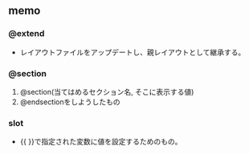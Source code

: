 ## memo

### @extend
- レイアウトファイルをアップデートし、親レイアウトとして継承する。

### @section
1. @section(当てはめるセクション名, そこに表示する値)
2. @endsectionをしようしたもの

### slot
- {{ }}で指定された変数に値を設定するためのもの。